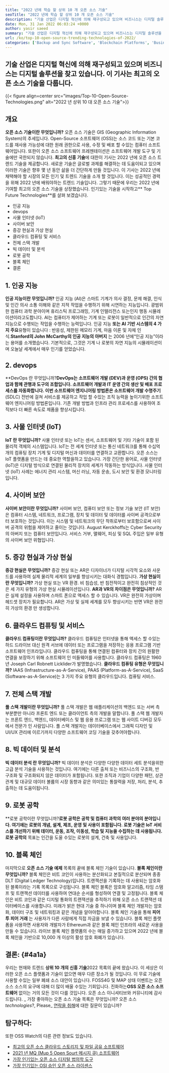 ```yaml
---
title: "2022 년에 학습 할 상위 10 개 오픈 소스 기술" 
seoTitle: "2022 년에 학습 할 상위 10 개 오픈 소스 기술" 
description: "기술 산업은 디지털 혁신에 의해 재구성되고 있으며 비즈니스는 디지털 솔루션을 찾고 있습니다. 이 게시물은 최고의 오픈 소스 기술을 다룹니다" 
date: Mon, 31 Jan 2022 06:03:24 +0000
author: yasir saeed
summary: "기술 산업은 디지털 혁신에 의해 재구성되고 있으며 비즈니스는 디지털 솔루션을 찾고 있습니다. 이 기사는 최고의 오픈 소스 기술을 다룹니다." 
url: /ko/top-10-open-source-trending-technologies-of-2022/
categories: ['Backup and Sync Software', 'Blockchain Platforms', 'Business Intelligence Software', 'DevOps', 'Software Development']
---
```


## 기술 산업은 디지털 혁신에 의해 재구성되고 있으며 비즈니스는 디지털 솔루션을 찾고 있습니다. 이 기사는 최고의 오픈 소스 기술을 다룹니다.

{{< figure align=center src="images/Top-10-Open-Source-Technologies.png" alt="2022 년 상위 10 대 오픈 소스 기술">}}


## **개요** 
**오픈 소스 기술이란 무엇입니까?** 오픈 소스 기술은 GIS (Geographic Information System)의 추세입니다. Open-Source 소프트웨어 (OSS)는 소스 코드 또는 기본 코드를 재사용 가능성에 대한 원래 권한으로 사용, 수정 및 배포 할 수있는 컴퓨터 소프트웨어입니다. 또한이 오픈 소스 소프트웨어 프레젠테이션은 소프트웨어 개발 도구 및 기술에만 국한되지 않습니다.
**최고의 신흥 기술**에 대한이 기사는 2022 년에 오픈 소스 트렌드 기술을 제공합니다. 새로운 기술은 글로벌 과제를 해결하는 데 도움이되고 있으며 이러한 기술은 향후 몇 년 동안 삶을 더 간단하게 만들 것입니다. 이 기사는 2022 년에 채택해야 할 시장의 모든 인기 및 트렌드 기술을 소개 할 것입니다. 이는 성공적인 경력을 위해 2022 년에 배워야하는 트렌드 기술입니다. 그렇기 때문에 우리는 2022 년에 기여할 최고의 오픈 소스 기술을 상장했습니다. 인기있는 기술을 시작하고** Top Future Technologies**를 살펴 보겠습니다.
  * 인공 지능
  * devops
  * 사물 인터넷 (IoT)
  * 사이버 보안
  * 증강 현실과 가상 현실
  * 클라우드 컴퓨팅 및 서비스
  * 전체 스택 개발
  * 빅 데이터 및 분석
  * 로봇 공학
  * 블록 체인
  * 결론

## 1. 인공 지능
**인공 지능이란 무엇입니까?** 인공 지능 (AI)은 스마트 기계가 의사 결정, 문제 해결, 인식 및 인간 의사 소통 이해와 같은 지적 작업을 수행하기 위해 시연하는 지능입니다. 광범위한 컴퓨터 과학 분야이며 휴리스틱 프로그래밍, 기계 인텔리전스 또는인지 행동 시뮬레이션이라고도합니다. AI는 컴퓨터가 제어하는 ​​기계 또는 로봇이 일반적으로 인간의 자연 지능으로 수행되는 작업을 수행하는 능력입니다.
인공 지능 **또는 AI 기반 시스템의 4 가지 주요**유형이 있습니다 : 반응성, 제한된 메모리 기계, 마음 이론 및 자체 인식.**Stanford의 John McCarthy의 인공 지능의 아버지** 는 2006 년에“인공 지능”이라는 용어를 소개했습니다. 기본적으로, 그것은 기계 나 로봇의 자연 지능의 시뮬레이션이며 오늘날 세계에서 매우 인기를 얻었습니다.

## 2. devops
**DevOps 란 무엇입니까?**DevOps는 소프트웨어 개발 (DEV)과 운영 (OPS) 간의 협업과 함께 관행과 도구의 조합입니다. 소프트웨어 개발과 IT 운영 간의 생산 및 배포 프로세스를 자동화합니다. 이번 소프트웨어 엔지니어링 방법론은 소프트웨어 개발 수명주기** (SDLC) 전반에 걸쳐 서비스를 제공하고 작업 할 수있는 조직 능력을 높이기위한 소프트웨어 엔지니어링 방법론입니다. 기존 개발 방법과 인프라 관리 프로세스를 사용하여 조직보다 더 빠른 속도로 제품을 향상시킵니다.

## 3. 사물 인터넷 (IoT)
**IoT 란 무엇입니까?** 사물 인터넷 또는 IoT는 센서, 소프트웨어 및 기타 기술이 포함 된 물리적 객체의 시스템입니다. IoT는 전 세계 인터넷 또는 통신 네트워크를 통해 수십억 개의 컴퓨팅 장치 기계 및 디지털 머신과 데이터를 연결하고 교환합니다. 오픈 소스는 IoT 플랫폼을 만드는 데 중요한 역할을하고 있습니다. 가장 간단한 용어로, 사물 인터넷 (IoT)은 디지털 방식으로 연결된 물리적 장치의 세계가 작동하는 방식입니다. 사물 인터넷 (IoT) 사례는 에너지 관리 시스템, 머신 러닝, 자동 운송, 도시 보안 및 환경 모니터링입니다.

## 4. 사이버 보안
**사이버 보안이란 무엇입니까?** 사이버 보안, 컴퓨터 보안 또는 정보 기술 보안 (IT 보안)은 컴퓨터 시스템, 네트워크, 프로그램, 장치 및 데이터 및 데이터를 사이버 공격으로부터 보호하는 것입니다. 이는 시스템 및 네트워크의 무단 착취로부터 보호함으로써 사이버 공격의 위험을 제어하고 줄이는 것입니다. August Kerckhoffs는 Cyber ​​Security의 아버지 또는 컴퓨터 보안입니다. 서비스 거부, 맬웨어, 피싱 및 SQL 주입은 일부 유형의 사이버 보안 위협입니다.

## 5. 증강 현실과 가상 현실
**증강 현실은 무엇입니까?** 증강 현실 또는 AR은 디자이너가 디지털 시각적 요소와 사운드를 사용하여 실제 물리적 세계의 일부를 향상시키는 대화식 경험입니다.
**가상 현실이란 무엇입니까?** 가상 현실 또는 VR 환경. 비 침습성, 반 침전적이고 완전히 침상적인 것은 세 가지 유형의 가상 현실 시뮬레이션입니다.
**AR과 VR의 차이점은 무엇입니까?** AR은 실제 설정을 사용하며 스마트 폰으로 액세스 할 수 있습니다. VR은 완전히 가상이며 헤드셋 장치가 필요합니다. AR은 가상 및 실제 세계를 모두 향상시키는 반면 VR은 완전히 가상의 환경 만 생성합니다.

## 6. 클라우드 컴퓨팅 및 서비스
**클라우드 컴퓨팅이란 무엇입니까?** 클라우드 컴퓨팅은 인터넷을 통해 액세스 할 수있는 하드 드라이브 대신 원격 서브에 데이터 또는 프로그램을 저장하는 응용 프로그램 기반 소프트웨어 인프라입니다. 클라우드 컴퓨팅을 통해 연결된 컴퓨터와 장치 간의 원활한 연결을 보장하기 위해 소프트웨어 인 미들웨어를 사용합니다. 클라우드 컴퓨팅은 1960 년 Joseph Carl Robnett Licklider가 발명했습니다.
**클라우드 컴퓨팅 유형은 무엇입니까?** IAAS (Infrastructure-as-A-Service), PAAS (Platform-as-A-Service), SaaS (Software-as-A-Service)는 3 가지 주요 유형의 클라우드입니다. 컴퓨팅 서비스.

## 7. 전체 스택 개발
**풀 스택 개발이란 무엇입니까?** 풀 스택 개발은 웹 애플리케이션의 백엔드 또는 서버 측 부분뿐만 아니라 프론트 엔드 또는 클라이언트 측의 개발을 말합니다. 풀 스택 웹 개발자는 프론트 엔드, 백엔드, 데이터베이스 및 웹 응용 프로그램 또는 웹 사이트 디버깅 모두에서 전문가 인 사람입니다. 풀 스택 개발자는 데이터베이스에서 그래픽 디자인 및 UI/UX 관리에 이르기까지 다양한 소프트웨어 코딩 기술을 갖추어야합니다.

## 8. 빅 데이터 및 분석
**빅 데이터 분석 란 무엇입니까?** 빅 데이터 분석은 다양한 다양한 데이터 세트 분석을위한 고급 분석 기술을 사용하는 것입니다. 여기에는 다른 출처 또는 비즈니스의 구조화, 반 구조화 및 구조화되지 않은 데이터가 포함됩니다. 또한 조직과 기업이 다양한 패턴, 상관 관계 및 대규모 데이터 볼륨의 시장 동향과 같은 의미있는 통찰력을 저장, 처리, 분석, 추출하는 데 도움이됩니다.

## 9. 로봇 공학
**로봇 공학이란 무엇입니까?**로봇 공학은 공학 및 컴퓨터 과학의 여러 분야의 분야입니다. 여기에는 로봇의 개념, 설계, 제조, 운영 및 사용이 포함됩니다. 로봇 기술은 IoT 서비스를 개선하기 위해 데이터, 운동, 조작, 이동성, 학습 및 지능을 수집하는 데 사용됩니다. 로봇 공학의** 목표는 인간을 도울 수있는 로봇의 설계, 건축 및 사용입니다.

## 10. 블록 체인
마지막으로 **오픈 소스 기술 예제** 목록의 끝에 블록 체인 기술이 있습니다.
**블록 체인이란 무엇입니까?** 블록 체인은 비트 코인이 사용하는 분산화되고 본질적으로 분산되며 종종 DLT (Digital Ledger Technology)입니다. 트랜잭션을 기록하는 데 사용되는 암호화 된 블록이라는 기록 목록으로 구성됩니다. 블록 체인 블록은 암호화 알고리즘, 타임 스탬프 및 트랜잭션 데이터를 사용하여 연대순 순서를 형성하여 연결 및 고정됩니다. 블록 체인은 비트 코인과 같은 디지털 통화의 트랜잭션을 추적하기 위해 오픈 소스 트랜잭션 데이터베이스를 사용합니다. 미래가 밝은 현대 기술 중 하나이며 블록 체인 개발자는 암호화, 데이터 구조 및 네트워킹과 같은 개념을 알아야합니다.
블록 체인 기술을 통해 **피어 투 피어 거래** 는 사용자가 다른 사람에게 직접 자금을 보낼 수 있습니다. 블록 체인 플랫폼을 사용하면 사용자와 개발자가 Ethereum과 같은 블록 체인 인프라의 새로운 사용을 만들 수 있습니다. 라이브 블록 체인 플랫폼의 수는 매일 증가하고 있으며 2022 년에 블록 체인을 기반으로 10,000 개 이상의 활성 암호 화폐가 있습니다.

## **결론:**  {#4a1a}

우리는 현재와 트렌드 **상위 10 개의 신흥 기술**2022 목록의 끝에 왔습니다. 이 세상은 이러한 오픈 소스 플랫폼과 기술이 없으면 매우 다른 장소가 될 것입니다. 이 무료 기술에 사용할 수있는 일부 폐쇄 소스 대안이 있습니다. FOSS4G 및 MAP 상태 이벤트는 오픈 소스 소스의 요구에 대해 더 많이 배울 수있는 기회입니다. 진화하는**OSS 오픈 소스 소프트웨어** 없이는 거의 모든 것이 다를 것입니다. 오픈 소스 이니셔티브와 커뮤니티에 감사드립니다.
_ 가장 좋아하는 오픈 소스 기술 목록은 무엇입니까? 오픈 소스 _technologies_?, Please_ [연락을 취해][1]에 대한 질문이 있습니까?

## 탐구하다:
또한 OSS Watch의 다른 관련 정보도 있습니다.
  * [최고의 오픈 소스 클라우드 스토리지 및 파일 공유 소프트웨어][2]
  * [2021 년 MQ (Mup 5 Open Sourt 메시지 큐) 소프트웨어][3]
  * [가장 인기있는 오픈 소스 디지털 법의학 도구][4]
  * [가장 인기있는 OSI 승인 오픈 소스 라이센스][5]



[1]: mailto:yasir.saeed@aspose.com
[2]: https://products.containerize.com/backup-and-sync/
[3]: https://blog.containerize.com/message-queue-software/top-5-open-source-message-queue-software-in-2021/
[4]: https://blog.containerize.com/digital-forensic-tools/top-5-open-source-digital-forensic-tools-in-2021/
[5]: https://blog.containerize.com/licenses-standards/top-5-most-popular-osi-approved-open-source-licenses-of-2021/
